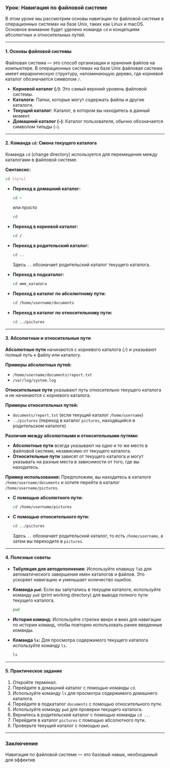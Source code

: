 ### Урок: Навигация по файловой системе

В этом уроке мы рассмотрим основы навигации по файловой системе в операционных системах на базе Unix, таких как Linux и macOS. Основное внимание будет уделено команде `cd` и концепциям абсолютных и относительных путей.

---

#### 1. Основы файловой системы

Файловая система — это способ организации и хранения файлов на компьютере. В операционных системах на базе Unix файловая система имеет иерархическую структуру, напоминающую дерево, где корневой каталог обозначается символом `/`.

- **Корневой каталог (`/`)**: Это самый верхний уровень файловой системы.
- **Каталоги**: Папки, которые могут содержать файлы и другие каталоги.
- **Текущий каталог**: Каталог, в котором вы находитесь в данный момент.
- **Домашний каталог (`~`)**: Каталог пользователя, обычно обозначается символом тильды (`~`).

---

#### 2. Команда `cd`: Смена текущего каталога

Команда `cd` (change directory) используется для перемещения между каталогами в файловой системе.

**Синтаксис:**
```bash
cd [путь]
```

- **Переход в домашний каталог:**
  ```bash
  cd ~
  ```
  или просто
  ```bash
  cd
  ```

- **Переход в корневой каталог:**
  ```bash
  cd /
  ```

- **Переход в родительский каталог:**
  ```bash
  cd ..
  ```
  Здесь `..` обозначает родительский каталог текущего каталога.

- **Переход в подкаталог:**
  ```bash
  cd имя_каталога
  ```

- **Переход в каталог по абсолютному пути:**
  ```bash
  cd /home/username/documents
  ```

- **Переход в каталог по относительному пути:**
  ```bash
  cd ../pictures
  ```

---

#### 3. Абсолютные и относительные пути

**Абсолютные пути** начинаются с корневого каталога (`/`) и указывают полный путь к файлу или каталогу.

**Примеры абсолютных путей:**
- `/home/username/documents/report.txt`
- `/var/log/system.log`

**Относительные пути** указывают путь относительно текущего каталога и не начинаются с корневого каталога.

**Примеры относительных путей:**
- `documents/report.txt` (если текущий каталог `/home/username`)
- `../pictures` (переход в каталог `pictures`, находящийся в родительском каталоге)

**Различия между абсолютными и относительными путями:**
- **Абсолютные пути** всегда указывают на одно и то же место в файловой системе, независимо от текущего каталога.
- **Относительные пути** зависят от текущего каталога и могут указывать на разные места в зависимости от того, где вы находитесь.

**Пример использования:**
Предположим, вы находитесь в каталоге `/home/username/documents` и хотите перейти в каталог `/home/username/pictures`.

- **С помощью абсолютного пути:**
  ```bash
  cd /home/username/pictures
  ```

- **С помощью относительного пути:**
  ```bash
  cd ../pictures
  ```
  Здесь `..` обозначает родительский каталог, то есть `/home/username`, а затем вы переходите в `pictures`.

---

#### 4. Полезные советы

- **Табуляция для автодополнения:** Используйте клавишу `Tab` для автоматического завершения имен каталогов и файлов. Это ускоряет навигацию и уменьшает количество ошибок.
  
- **Команда `pwd`:** Если вы запутались в текущем каталоге, используйте команду `pwd` (print working directory) для вывода полного пути текущего каталога.
  ```bash
  pwd
  ```

- **История команд:** Используйте стрелки вверх и вниз для навигации по истории команд, чтобы повторно использовать ранее введенные команды.

- **Команда `ls`:** Для просмотра содержимого текущего каталога используйте команду `ls`.
  ```bash
  ls
  ```

---

#### 5. Практическое задание

1. Откройте терминал.
2. Перейдите в домашний каталог с помощью команды `cd`.
3. Используйте команду `ls` для просмотра содержимого домашнего каталога.
4. Перейдите в подкаталог `documents` с помощью относительного пути.
5. Используйте команду `pwd` для проверки текущего каталога.
6. Вернитесь в родительский каталог с помощью команды `cd ..`.
7. Перейдите в каталог `pictures` с помощью абсолютного пути.
8. Проверьте текущий каталог с помощью `pwd`.

---

### Заключение

Навигация по файловой системе — это базовый навык, необходимый для эффектив
